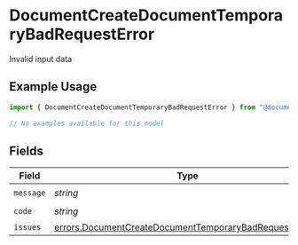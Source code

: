 # DocumentCreateDocumentTemporaryBadRequestError

Invalid input data

## Example Usage

```typescript
import { DocumentCreateDocumentTemporaryBadRequestError } from "@documenso/sdk-typescript/models/errors";

// No examples available for this model
```

## Fields

| Field                                                                                                                            | Type                                                                                                                             | Required                                                                                                                         | Description                                                                                                                      |
| -------------------------------------------------------------------------------------------------------------------------------- | -------------------------------------------------------------------------------------------------------------------------------- | -------------------------------------------------------------------------------------------------------------------------------- | -------------------------------------------------------------------------------------------------------------------------------- |
| `message`                                                                                                                        | *string*                                                                                                                         | :heavy_check_mark:                                                                                                               | N/A                                                                                                                              |
| `code`                                                                                                                           | *string*                                                                                                                         | :heavy_check_mark:                                                                                                               | N/A                                                                                                                              |
| `issues`                                                                                                                         | [errors.DocumentCreateDocumentTemporaryBadRequestIssue](../../models/errors/documentcreatedocumenttemporarybadrequestissue.md)[] | :heavy_minus_sign:                                                                                                               | N/A                                                                                                                              |